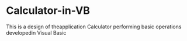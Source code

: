 # Calculator-in-VB

This is a design of theapplication Calculator performing basic operations developedin Visual Basic

